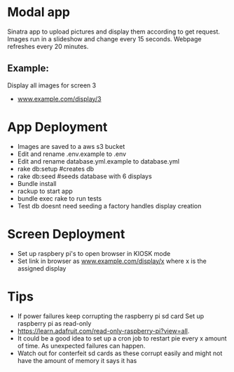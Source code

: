# Modal app

Sinatra app to upload pictures and display them according to get request. Images run in a slideshow and change every 15 seconds.
Webpage refreshes every 20 minutes.
## Example:
 Display all images for screen 3
 - www.example.com/display/3 

# App Deployment
- Images are saved to a aws s3 bucket
- Edit and rename .env.example to .env
- Edit and rename database.yml.example to database.yml
- rake db:setup #creates db
- rake db:seed #seeds database with 6 displays
- Bundle install
- rackup to start app
- bundle exec rake to run tests
- Test db doesnt need seeding a factory handles display creation

# Screen Deployment
  - Set up raspbery pi's to open browser in KIOSK mode
  - Set link in browser as www.example.com/display/x where x is the assigned display


# Tips 
 - If power failures keep corrupting the raspberry pi sd card
   Set up raspberry pi as read-only
 - https://learn.adafruit.com/read-only-raspberry-pi?view=all.
 - It could be a good idea to set up a cron job to restart pie every x amount of time. As unexpected failures can happen.
 - Watch out for conterfeit sd cards as these corrupt easily 
   and might not have the amount of memory it says it has
